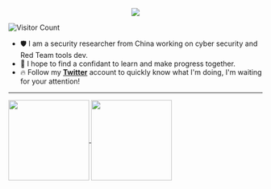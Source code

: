 <p align="center"><img src="https://i.imgur.com/A6bWGFl.gif"/></p>

![Visitor Count](https://profile-counter.glitch.me/ExpLangcn/count.svg)

- 🛡️ I am a security researcher from China working on cyber security and Red Team tools dev.
- 👾 I hope to find a confidant to learn and make progress together.
- 🔥 Follow my [**Twitter**](https://twitter.com/ExpLang_Cn) account to quickly know what I'm doing, I'm waiting for your attention!
  
---

<div>
  <a href="https://twitter.com/ExpLang_Cn">
    <img align="center" height="160" src="https://github-readme-stats.vercel.app/api/top-langs/?username=ExpLangcn&layout=compact" />
  </a>
  <a href="https://twitter.com/ExpLang_Cn">
    <img align="center" height="160" src="https://github-readme-stats.vercel.app/api?username=ExpLangcn&show_icons=true&count_private=true" />
  </a>
</div>

